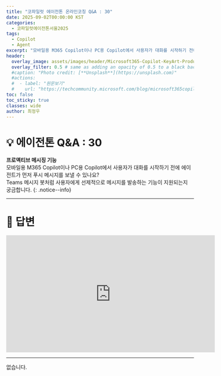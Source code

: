 ```yaml
---
title: "코파일럿 에이전톤 온라인코칭 Q&A : 30"
date: 2025-09-02T00:00:00 KST
categories:
  - 코파일럿에이전톤서울2025
tags:
  - Copilot
  - Agent
excerpt: "모바일용 M365 Copilot이나 PC용 Copilot에서 사용자가 대화를 시작하기 전에 에이전트가 먼저 푸시 메시지를 보낼 수 있나요? Teams 메시지 봇처럼 사용자에게 선제적으로 메시지를 발송하는 기능이 지원되는지 궁금합니다."
header:
  overlay_image: assets/images/header/Microsoft365-Copilot-KeyArt-Productivity-6K-01.png
  overlay_filter: 0.5 # same as adding an opacity of 0.5 to a black background
  #caption: "Photo credit: [**Unsplash**](https://unsplash.com)"
  #actions:
  #  - label: "원문보기"
  #    url: "https://techcommunity.microsoft.com/blog/microsoft365copilotblog/what%E2%80%99s-new-in-microsoft-365-copilot--july-2025/4438253"
toc: false
toc_sticky: true
classes: wide
author: 최정우
---
```


# 💡 에이전톤 Q&A : 30


**프로액티브 메시징 기능**  
모바일용 M365 Copilot이나 PC용 Copilot에서 사용자가 대화를 시작하기 전에 에이전트가 먼저 푸시 메시지를 보낼 수 있나요?  
Teams 메시지 봇처럼 사용자에게 선제적으로 메시지를 발송하는 기능이 지원되는지 궁금합니다.
{: .notice--info}

---

# 📝 답변

<iframe width="560" height="315" src="https://www.youtube.com/embed/6CViXcFc4Tc?si=Qab09lf0Nz7NKa4w&amp;start=1069" title="YouTube video player" frameborder="0" allow="accelerometer; autoplay; clipboard-write; encrypted-media; gyroscope; picture-in-picture; web-share" referrerpolicy="strict-origin-when-cross-origin" allowfullscreen></iframe>

---

없습니다.
